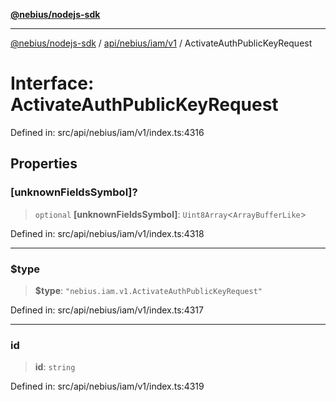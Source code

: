 [**@nebius/nodejs-sdk**](../../../../../README.md)

---

[@nebius/nodejs-sdk](../../../../../README.md) / [api/nebius/iam/v1](../README.md) / ActivateAuthPublicKeyRequest

# Interface: ActivateAuthPublicKeyRequest

Defined in: src/api/nebius/iam/v1/index.ts:4316

## Properties

### \[unknownFieldsSymbol\]?

> `optional` **\[unknownFieldsSymbol\]**: `Uint8Array`\<`ArrayBufferLike`\>

Defined in: src/api/nebius/iam/v1/index.ts:4318

---

### $type

> **$type**: `"nebius.iam.v1.ActivateAuthPublicKeyRequest"`

Defined in: src/api/nebius/iam/v1/index.ts:4317

---

### id

> **id**: `string`

Defined in: src/api/nebius/iam/v1/index.ts:4319
